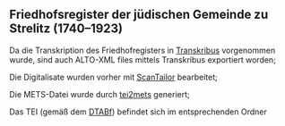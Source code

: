 ## Friedhofsregister der jüdischen Gemeinde zu Strelitz (1740–1923)

Da die Transkription des Friedhofregisters in [Transkribus](https://transkribus.eu/Transkribus/) vorgenommen wurde, sind auch ALTO-XML files mittels Transkribus exportiert worden;

Die Digitalisate wurden vorher mit [ScanTailor](https://scantailor.org/) bearbeitet;

Die METS-Datei wurde durch [tei2mets](https://github.com/tboenig/tei2mets) generiert;

Das TEI (gemäß dem [DTABf](http://www.deutschestextarchiv.de/doku/basisformat/)) befindet sich im entsprechenden Ordner
